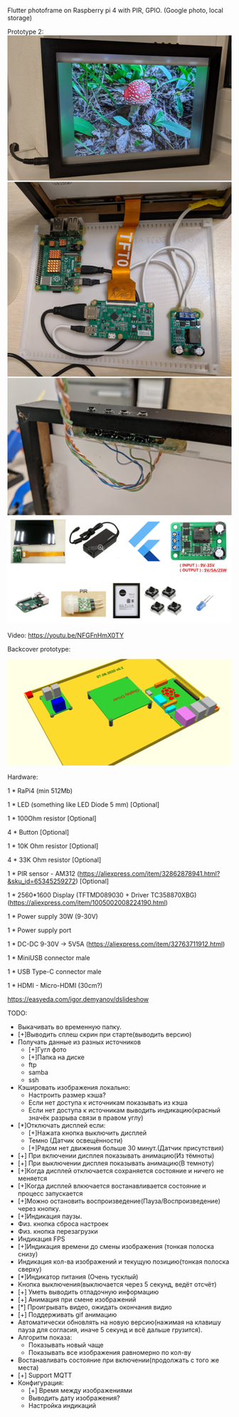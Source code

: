 Flutter photoframe on Raspberry pi 4 with PIR, GPIO. (Google photo, local storage)

Prototype 2:
![Proto2_1](https://raw.githubusercontent.com/DisDis/dslideshow/master/doc/images/proto2_1.jpg)
![Proto2_2](https://raw.githubusercontent.com/DisDis/dslideshow/master/doc/images/proto2_2.jpg)
![Proto2_3](https://raw.githubusercontent.com/DisDis/dslideshow/master/doc/images/proto2_3.jpg)
![Proto2_4](https://raw.githubusercontent.com/DisDis/dslideshow/master/doc/images/proto2_4.jpg)


Video: https://youtu.be/NFGFnHmX0TY


Backcover prototype:

![Backcover](https://raw.githubusercontent.com/DisDis/dslideshow/master/doc/images/animation.gif)

Hardware:

1 * RaPi4 (min 512Mb)

1 * LED (something like LED Diode 5 mm) [Optional]

1 * 100Ohm resistor [Optional]

4 * Button [Optional]

1 * 10K Ohm resistor [Optional]

4 * 33K Ohm resistor [Optional]

1 * PIR sensor - AM312 (https://aliexpress.com/item/32862878941.html?&sku_id=65345259272) [Optional]

1 * 2560*1600 Display (TFTMD089030 + Driver TC358870XBG) (https://aliexpress.com/item/1005002008224190.html)

1 * Power supply 30W (9-30V)

1 * Power supply port

1 * DC-DC 9-30V -> 5V5A (https://aliexpress.com/item/32763711912.html)

1 * MiniUSB connector male

1 * USB Type-C connector male

1 * HDMI - Micro-HDMI (30cm?)


https://easyeda.com/igor.demyanov/dslideshow

TODO:

* Выкачивать во временную папку.
* [+]Выводить сплеш скрин при старте(выводить версию)
* Получать данные из разных источников
  * [+]Гугл фото
  * [+]Папка на диске
  * ftp
  * samba
  * ssh
* Кэшировать изображения локально:
  * Настроить размер кэша?
  * Если нет доступа к источникам показывать из кэша
  * Если нет доступа к источникам выводить индикацию(красный значёк разрыва связи в правом углу)
* [*]Отключать дисплей если:
  * [+]Нажата кнопка выключить дисплей
  * Темно (Датчик освещённости)
  * [+]Рядом нет движения больше 30 минут.(Датчик присутствия)
* [+] При включении дисплея показывать анимацию(Из тёмноты)
* [+] При выключении дисплея показывать анимацию(В темноту)
* [+]Когда дисплей отключается сохраняется состояние и ничего не меняется
* [+]Когда дисплей влкючается востанавливается состояние и процесс запускается
* [+]Можно остановить воспроизведение(Пауза/Воспроизведение) через кнопку.
* [+]Индикация паузы.
* Физ. кнопка сброса настроек
* Физ. кнопка перезагрузки
* Индикация FPS
* [+]Индикация времени до смены изображения (тонкая полоска снизу)
* Индикация кол-ва изображений и текущую позицию(тонкая полоска сверху)
* [*]Индикатор питания (Очень тусклый)
* Кнопка выключения(выключается через 5 секунд, ведёт отсчёт)
* [+] Уметь выводить отладочную информацию
* [+] Анимация при смене изображений
* [*] Проигрывать видео, ожидать окончания видио
* [+] Поддерживать gif анимацию
* Автоматически обновлять на новую версию(нажимая на клавишу пауза для согласия, иначе 5 секунд и всё дальше грузится).
* Алгоритм показа:
  * Показывать новый чаще
  * Показывать все изображения равномерно по кол-ву
* Востанавливать состояние при включении(продолжать с того же места)
* [+] Support MQTT
* Конфигурация:
  * [+] Время между изображениями
  * Выводить дату изображения?
  * Настройка индикаций
